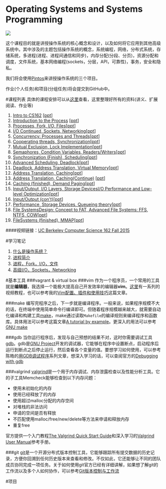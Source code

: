 # Operating Systems and Systems Programming
![](https://raw.githubusercontent.com/samlaudev/Learning-Operating-Systems/master/ScreenShots/Unix-History.png)


这个课程目的就是讲授操作系统的核心概念和设计，以及如何将它应用到其他高级系统中。其中涉及的主题包括操作系统的概念，系统编程，网络，分布式系统，存储系统，多进程(进程、进程间通信和同步)，内存分配(分段、分页)，资源分配和调度，文件系统，基本网络编程(sockets，分层，API，可靠性)，事务，安全和隐私。

我们将会使用[Pintos](https://cs162.eecs.berkeley.edu/projects/general/logistics/)来讲授操作系统的三个项目。

作业(个人任务)和项目(分组任务)将会提交到GitHub中。


#课程列表
具体的课程安排可以从[这里](https://cs162.eecs.berkeley.edu)查看，这里整理好所有的资料(讲义、扩展阅读、作业等)


1. [Intro to CS162](https://raw.githubusercontent.com/samlaudev/Learning-Operating-Systems/master/Handouts/PDF/Lecture%201-%20What%20is%20an%20Operating%20System.pdf) [[ppt](https://github.com/samlaudev/Learning-Operating-Systems/raw/a0262dc3370d4f0eb890b8c8b07a1e9857581dec/Handouts/PPT/Lecture%201-%20What%20is%20an%20Operating%20System.pptx)]
2. [Introduction to the Process](https://raw.githubusercontent.com/samlaudev/Learning-Operating-Systems/master/Handouts/PDF/Lecture%202-%20Introduction%20to%20Process.pdf) [[ppt](https://raw.githubusercontent.com/samlaudev/Learning-Operating-Systems/master/Handouts/PPT/Lecture%202-%20Introduction%20to%20Process.pptx)]
3. [Processes, Fork, I/O, Files](https://github.com/samlaudev/Learning-Operating-Systems/raw/master/Handouts/PDF/Lecture%203-%20Processes%2C%20Fork%2C%20I:O%2C%20Files.pdf)[[ppt](https://github.com/samlaudev/Learning-Operating-Systems/raw/master/Handouts/PPT/Lecture%203-%20Processes%2C%20Fork%2C%20I:O%2C%20Files.pptx)]
4. [I/O Continued, Sockets, Networking](https://github.com/samlaudev/Learning-Operating-Systems/raw/master/Handouts/PDF/Lecture%204-%20I:O%20Continued%2C%20Sockets%2C%20Networking.pdf)[[ppt](https://github.com/samlaudev/Learning-Operating-Systems/raw/master/Handouts/PPT/Lecture%204-%20I:O%20Continued%2C%20Sockets%2C%20Networking.pptx)]
5. [Concurrency: Processes and Threads](https://github.com/samlaudev/Learning-Operating-Systems/raw/master/Handouts/PDF/Lecture%205-%20Concurrency%20Processes%20and%20Threads.pdf)[[ppt](https://github.com/samlaudev/Learning-Operating-Systems/raw/master/Handouts/PPT/Lecture%205-%20Concurrency%20Processes%20and%20Threads.pptx)]
6. [Cooperating threads, Synchronization](https://github.com/samlaudev/Learning-Operating-Systems/raw/master/Handouts/PDF/Lecture%206-%20Cooperating%20threads%2C%20Synchronization.pdf)[[ppt](https://github.com/samlaudev/Learning-Operating-Systems/raw/master/Handouts/PPT/Lecture%206-%20Cooperating%20threads%2C%20Synchronization.pptx)]
7. [Mutual Exclusion, Lock Implementation](https://github.com/samlaudev/Learning-Operating-Systems/raw/master/Handouts/PDF/Lecture%207-%20Mutual%20Exclusion%2C%20Lock%20Implementation.pdf)[[ppt](https://github.com/samlaudev/Learning-Operating-Systems/raw/master/Handouts/PPT/Lecture%207-%20Mutual%20Exclusion%2C%20Lock%20Implementation.pptx)]
8. [Semaphores, Condition Variables, Readers/Writers](https://github.com/samlaudev/Learning-Operating-Systems/raw/master/Handouts/PDF/Lecture%208-%20Semaphores%2C%20Condition%20Variables%2C%20Readers:Writers.pdf)[[ppt](https://github.com/samlaudev/Learning-Operating-Systems/raw/master/Handouts/PPT/Lecture%208-%20Semaphores%2C%20Condition%20Variables%2C%20Readers:Writers.pptx)]
9. [Synchronization (Finish), Scheduling](https://github.com/samlaudev/Learning-Operating-Systems/raw/master/Handouts/PDF/Lecture%209-%20Synchronization%20(Finish)%2C%20Scheduling.pdf)[[ppt](https://github.com/samlaudev/Learning-Operating-Systems/raw/master/Handouts/PPT/Lecture%209-%20Synchronization%20(Finish)%2C%20Scheduling.pptx)]
10. [Advanced Scheduling, Deadlock](https://github.com/samlaudev/Learning-Operating-Systems/raw/master/Handouts/PDF/Lecture%2010-%20Advanced%20Scheduling%2C%20Deadlock.pdf)[[ppt](https://github.com/samlaudev/Learning-Operating-Systems/raw/master/Handouts/PPT/Lecture%2010-%20Advanced%20Scheduling%2C%20Deadlock.pptx)]
11. [Deadlock, Address Translation, Virtual Memory](https://github.com/samlaudev/Learning-Operating-Systems/raw/master/Handouts/PDF/Lecture%2011-%20Deadlock%2C%20Address%20Translation%2C%20Virtual%20Memory.pdf)[[ppt](https://github.com/samlaudev/Learning-Operating-Systems/raw/master/Handouts/PPT/Lecture%2011-%20Deadlock%2C%20Address%20Translation%2C%20Virtual%20Memory.pptx)]
12. [Address Translation, Caching](https://github.com/samlaudev/Learning-Operating-Systems/raw/master/Handouts/PDF/Lecture%2012-%20Address%20Translation%2C%20Caching.pdf)[[ppt](https://github.com/samlaudev/Learning-Operating-Systems/raw/master/Handouts/PPT/Lecture%2012-%20Address%20Translation%2C%20Caching.pptx)]
13. [Address Translation, Caching(Continue)](https://github.com/samlaudev/Learning-Operating-Systems/raw/master/Handouts/PDF/Lecture%2013-%20Address%20Translation%2C%20Caching%20Continue.pdf) [[ppt](https://github.com/samlaudev/Learning-Operating-Systems/raw/master/Handouts/PPT/Lecture%2013-%20Address%20Translation%2C%20Caching%20Continue.pptx)]
14. [Caching (finished), Demand Paging](https://github.com/samlaudev/Learning-Operating-Systems/raw/master/Handouts/PDF/Lecture%2014-%20Caching%2C%20Demand%20Paging.pdf)[[ppt](https://github.com/samlaudev/Learning-Operating-Systems/raw/master/Handouts/PPT/Lecture%2014-%20Caching%2C%20Demand%20Paging.pptx)]
15. [Input/Output, I/O Layers, Storage DevicesI/O Performance and Low-level Optimization](https://github.com/samlaudev/Learning-Operating-Systems/raw/master/Handouts/PDF/Lecture%2015-%20Input:Output%2C%20I:O%20Layers%2C%20Storage%20DevicesI:O%20Performance%20and%20Low-level%20Optimization.pdf)[[ppt](https://github.com/samlaudev/Learning-Operating-Systems/raw/master/Handouts/PPT/Lecture%2015-%20Input:Output%2C%20I:O%20Layers%2C%20Storage%20DevicesI:O%20Performance%20and%20Low-level%20Optimization.pptx)]
16. [Input/Output (con't)](https://github.com/samlaudev/Learning-Operating-Systems/raw/master/Handouts/PDF/Lecture%2016-%20Input:Output%20Continue.pdf)[[ppt](https://github.com/samlaudev/Learning-Operating-Systems/raw/master/Handouts/PPT/Lecture%2016-%20Input:Output%20Continue.pptx)]
17. [Performance, Storage Devices, Queueing theory](https://github.com/samlaudev/Learning-Operating-Systems/raw/master/Handouts/PDF/Lecture%2017-%20Performance%2C%20Storage%20Devices%2C%20Queueing%20theory.pdf)[[ppt](https://github.com/samlaudev/Learning-Operating-Systems/raw/master/Handouts/PPT/Lecture%2017-%20Performance%2C%20Storage%20Devices%2C%20Queueing%20theory.pptx)]
18. [File SystemsDesign: Concept to FAT, Advanced File Systems: FFS, NTFS, COW](https://github.com/samlaudev/Learning-Operating-Systems/raw/master/Handouts/PDF/Lecture%2018-%20File%20Systems%20Design-Concept%20to%20FAT%2C%20Advanced%20File%20Systems-FFS%2C%20NTFS%2C%20COW.pdf)[[ppt](https://github.com/samlaudev/Learning-Operating-Systems/raw/master/Handouts/PPT/Lecture%2018-%20File%20Systems%20Design-Concept%20to%20FAT%2C%20Advanced%20File%20Systems-FFS%2C%20NTFS%2C%20COW.pptx)]
19. [FileSystems (finished), MMAP](https://github.com/samlaudev/Learning-Operating-Systems/raw/master/Handouts/PDF/Lecture%2019-%20FileSystems%20(finished)%2C%20MMAP.pdf)[[ppt](https://github.com/samlaudev/Learning-Operating-Systems/raw/master/Handouts/PPT/Lecture%2019-%20FileSystems%20(finished)%2C%20MMAP.pptx)]

####视频链接：[UC Berkeley Computer Science 162 Fall 2015](https://www.youtube.com/watch?v=1IcZB26STUE&list=PLmJS5QR6Sdxy4XHQ5A__3irZvSQh1yI8V)



#学习笔记
1. [什么是操作系统？](https://github.com/samlaudev/Learning-Operating-Systems/blob/master/Blogs/2015-10-12/2015-10-12-What's-Operating-System.md)
2. [进程简介](https://github.com/samlaudev/Learning-Operating-Systems/blob/master/Blogs/2015-10-16/2015-10-16-Introduction-to-the-Process.md)
3. [进程，Fork，I/O，文件](https://github.com/samlaudev/Learning-Operating-Systems/blob/master/Blogs/2015-10-30/2015-10-30-Processes%2C%20Fork%2C%20I:O%2C%20Files.md)
4. [高级I/O，Sockets，Networking](https://github.com/samlaudev/Learning-Operating-Systems/blob/master/Blogs/2015-11-5/2015-11-5-I:O%20Continued%2C%20Sockets%2C%20Networking.md)

#基本工具
###vagrant & virtual box
###vim
作为一个程序员，一个常用的工具就是**编辑器**，我选择一个能极大提高自己开发效率的编辑器**vim**。[这里](http://derekwyatt.org/vim/tutorials/)有一系列的视频教程，也可以参考我的[Vim配置、插件和使用技巧](http://www.jianshu.com/p/a0b452f8f720)这篇文章。

###make
编写完程序之后，下一步就是编译程序。一般来说，如果程序规模不大的话，在终端中使用简单命令行编译即可。但随着程序规模越来越大，就需要自动化编译和构建工具[make](https://en.wikipedia.org/wiki/Make_(software))，make通过读取`Makefile`的编译规则来编译程序和函数库。具体用法可以参考这篇文章[A tutorial by example](http://mrbook.org/blog/?s=make)。更深入的用法可以参考[GNU make](http://www.gnu.org/software/make/manual/make.html)

###gdb
当你运行程序后，发现与自己预想的结果不对，这时你需要调试工具[gdb](https://sourceware.org/gdb/)。gdb是[GNU Project](https://en.wikipedia.org/wiki/GNU)开发的调试器，它能够在程序中设置断点，启动程序后运行到断点之后停止运行，然后查看各个变量的值。要想学习如何使用，可以参考陈皓的[用GDB调试程序](http://blog.csdn.net/haoel/article/category/9197)系列文章，想深入学习的话，可以查阅官方的[Debugging with gdb](https://sourceware.org/gdb/current/onlinedocs/gdb/)

###valgrind
[valgrind](http://www.valgrind.org)是一个用于内存调试、内存泄露检查以及性能分析工具。它的子工具Memcheck能够检查到以下内存问题：
* 使用未初始化的内存
* 使用已经释放了的内存
* 使用超过malloc分配的内存空间
* 对堆栈的非法访问
* 申请的空间是否有释放
* 不匹配使用malloc/free/new/delete等方法来申请和释放内存
* 重复free

官方提供一个入门教程[The Valgrind Quick Start Guide](http://www.valgrind.org/docs/manual/QuickStart.html)和深入学习的[Valgrind User Manual](http://www.valgrind.org/docs/manual/manual.html)参考手册。

###git
[git](http://www.git-scm.com)是一个开源分布式版本控制工具，它能够跟踪所有提交数据的历史记录，方便你回溯到任何历史版本来查看和修改。不仅如此，它还能够让不同的团队成员协同完成一项任务。关于如何使用git官方已经有详细讲解，如果想了解git的工作流以及多个人如何协作，可以参考[Git版本控制与工作流](http://www.jianshu.com/p/67afe711c731)


#项目
